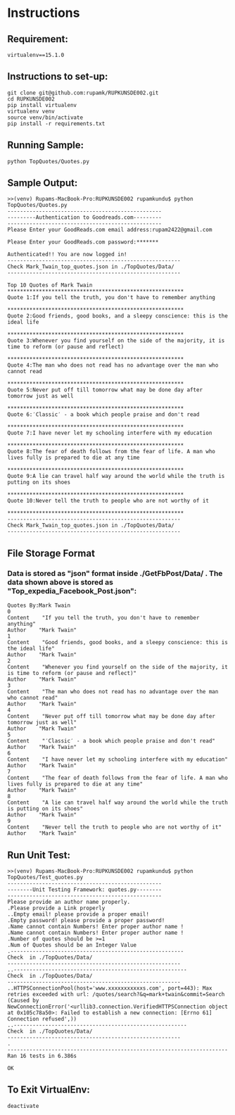 # Instructions

## Requirement: 
    virtualenv==15.1.0

## Instructions to set-up:
    git clone git@github.com:rupamk/RUPKUNSDE002.git
    cd RUPKUNSDE002
    pip install virtualenv
    virtualenv venv
    source venv/bin/activate
    pip install -r requirements.txt

## Running Sample:

    python TopQuotes/Quotes.py 

## Sample Output:

    >>(venv) Rupams-MacBook-Pro:RUPKUNSDE002 rupamkundu$ python TopQuotes/Quotes.py 
    -------------------------------------------------
    ---------Authentication to Goodreads.com---------
    -------------------------------------------------
    Please Enter your GoodReads.com email address:rupam2422@gmail.com
    
    Please Enter your GoodReads.com password:*******
    
    Authenticated!! You are now logged in!
    -------------------------------------------------------
    Check Mark_Twain_top_quotes.json in ./TopQuotes/Data/ 
    -------------------------------------------------------
    
    Top 10 Quotes of Mark Twain
    ********************************************************
    Quote 1:If you tell the truth, you don't have to remember anything
    
    ********************************************************
    Quote 2:Good friends, good books, and a sleepy conscience: this is the ideal life
    
    ********************************************************
    Quote 3:Whenever you find yourself on the side of the majority, it is time to reform (or pause and reflect)
    
    ********************************************************
    Quote 4:The man who does not read has no advantage over the man who cannot read
    
    ********************************************************
    Quote 5:Never put off till tomorrow what may be done day after tomorrow just as well
    
    ********************************************************
    Quote 6:′Classic′ - a book which people praise and don't read
    
    ********************************************************
    Quote 7:I have never let my schooling interfere with my education
    
    ********************************************************
    Quote 8:The fear of death follows from the fear of life. A man who lives fully is prepared to die at any time
    
    ********************************************************
    Quote 9:A lie can travel half way around the world while the truth is putting on its shoes
    
    ********************************************************
    Quote 10:Never tell the truth to people who are not worthy of it
    
    ********************************************************
    -------------------------------------------------------
    Check Mark_Twain_top_quotes.json in ./TopQuotes/Data/ 
    -------------------------------------------------------

## File Storage Format

### Data is stored as "json" format inside ./GetFbPost/Data/ . The data shown above is stored as "Top_expedia_Facebook_Post.json":

    Quotes By:Mark Twain    
    0    
    Content    "If you tell the truth, you don't have to remember anything"
    Author    "Mark Twain"
    1    
    Content    "Good friends, good books, and a sleepy conscience: this is the ideal life"
    Author    "Mark Twain"
    2    
    Content    "Whenever you find yourself on the side of the majority, it is time to reform (or pause and reflect)"
    Author    "Mark Twain"
    3    
    Content    "The man who does not read has no advantage over the man who cannot read"
    Author    "Mark Twain"
    4    
    Content    "Never put off till tomorrow what may be done day after tomorrow just as well"
    Author    "Mark Twain"
    5    
    Content    "′Classic′ - a book which people praise and don't read"
    Author    "Mark Twain"
    6    
    Content    "I have never let my schooling interfere with my education"
    Author    "Mark Twain"
    7    
    Content    "The fear of death follows from the fear of life. A man who lives fully is prepared to die at any time"
    Author    "Mark Twain"
    8    
    Content    "A lie can travel half way around the world while the truth is putting on its shoes"
    Author    "Mark Twain"
    9    
    Content    "Never tell the truth to people who are not worthy of it"
    Author    "Mark Twain"

## Run Unit Test:

    >>(venv) Rupams-MacBook-Pro:RUPKUNSDE002 rupamkundu$ python TopQuotes/Test_quotes.py
    -------------------------------------------------
    --------Unit Testing Framework: quotes.py--------
    -------------------------------------------------
    Please provide an author name properly.
    .Please provide a Link properly
    ..Empty email! please provide a proper email!
    .Empty password! please provide a proper password!
    .Name cannot contain Numbers! Enter proper author name !
    .Name cannot contain Numbers! Enter proper author name !
    .Number of quotes should be >=1
    .Num of Quotes should be an Integer Value
    .-------------------------------------------------------
    Check  in ./TopQuotes/Data/ 
    -------------------------------------------------------
    ..-------------------------------------------------------
    Check  in ./TopQuotes/Data/ 
    -------------------------------------------------------
    ..HTTPSConnectionPool(host='www.xxxxxxxxxxxs.com', port=443): Max retries exceeded with url: /quotes/search?&q=mark+twain&commit=Search (Caused by NewConnectionError('<urllib3.connection.VerifiedHTTPSConnection object at 0x105c78a50>: Failed to establish a new connection: [Errno 61] Connection refused',))
    ..-------------------------------------------------------
    Check  in ./TopQuotes/Data/ 
    -------------------------------------------------------
    .
    ----------------------------------------------------------------------
    Ran 16 tests in 6.386s
    
    OK

## To Exit VirtualEnv:

    deactivate
